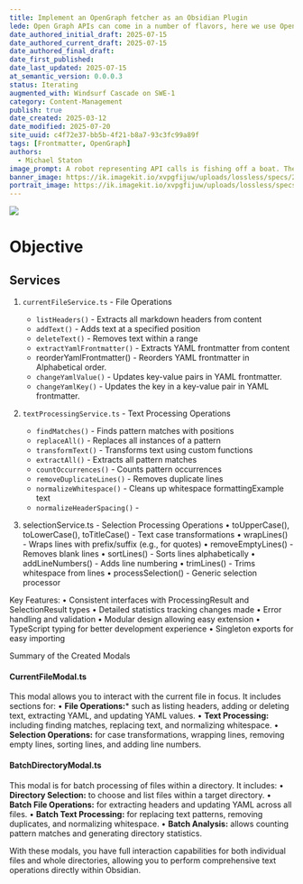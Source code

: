 ```yaml
---
title: Implement an OpenGraph fetcher as an Obsidian Plugin
lede: Open Graph APIs can come in a number of flavors, here we use OpenGraph.io to return the objects.
date_authored_initial_draft: 2025-07-15
date_authored_current_draft: 2025-07-15
date_authored_final_draft: 
date_first_published: 
date_last_updated: 2025-07-15
at_semantic_version: 0.0.0.3
status: Iterating
augmented_with: Windsurf Cascade on SWE-1
category: Content-Management
publish: true
date_created: 2025-03-12
date_modified: 2025-07-20
site_uuid: c4f72e37-bb5b-4f21-b8a7-93c3fc99a89f
tags: [Frontmatter, OpenGraph]
authors:
  - Michael Staton
image_prompt: A robot representing API calls is fishing off a boat. There are several fishing poles that have been cast onto a large representation of a web browser.  The web browser has a web page loaded with headers and images. The fishing lines are hooked into images and text and are pulling copies of them off the web browser page and towards the boat.
banner_image: https://ik.imagekit.io/xvpgfijuw/uploads/lossless/specs/2025-05-05_banner_image_Build-Script-Spec_39259b0d-6bed-4157-baf7-53c35deebb35_rr5hYOulP.webp
portrait_image: https://ik.imagekit.io/xvpgfijuw/uploads/lossless/specs/2025-05-05_portrait_image_Build-Script-Spec_21af46f2-dd20-45e5-86da-c0815542f01e_e1OL2d6mN.webp
---
```


![](https://i.imgur.com/sO13jFC.png)

# Objective


## Services

1. `currentFileService.ts` - File Operations
	- `listHeaders()` - Extracts all markdown headers from content
	- `addText()` - Adds text at a specified position
	- `deleteText()` - Removes text within a range
	- `extractYamlFrontmatter()` - Extracts YAML frontmatter from content 
	- reorderYamlFrontmatter() - Reorders YAML frontmatter in Alphabetical order.
	- `changeYamlValue()` - Updates key-value pairs in YAML frontmatter.
	- `changeYamlKey()` - Updates the key in a key-value pair in YAML frontmatter.

2. `textProcessingService.ts` - Text Processing Operations
	- `findMatches()` - Finds pattern matches with positions
	- `replaceAll()` - Replaces all instances of a pattern
	- `transformText()` - Transforms text using custom functions
	- `extractAll()` - Extracts all pattern matches
	- `countOccurrences()` - Counts pattern occurrences
	- `removeDuplicateLines()` - Removes duplicate lines
	- `normalizeWhitespace()` - Cleans up whitespace formattingExample text
	- `normalizeHeaderSpacing()` - 

3. selectionService.ts - Selection Processing Operations
•  toUpperCase(), toLowerCase(), toTitleCase() - Text case transformations
•  wrapLines() - Wraps lines with prefix/suffix (e.g., for quotes)
•  removeEmptyLines() - Removes blank lines
•  sortLines() - Sorts lines alphabetically
•  addLineNumbers() - Adds line numbering
•  trimLines() - Trims whitespace from lines
•  processSelection() - Generic selection processor

Key Features:
•  Consistent interfaces with ProcessingResult and SelectionResult types
•  Detailed statistics tracking changes made
•  Error handling and validation
•  Modular design allowing easy extension
•  TypeScript typing for better development experience
•  Singleton exports for easy importing

Summary of the Created Modals

#### CurrentFileModal.ts
This modal allows you to interact with the current file in focus. It includes sections for:
•  **File Operations:*** such as listing headers, adding or deleting text, extracting YAML, and updating YAML values.
•  **Text Processing:** including finding matches, replacing text, and normalizing whitespace.
•  **Selection Operations:** for case transformations, wrapping lines, removing empty lines, sorting lines, and adding line numbers.

#### BatchDirectoryModal.ts
This modal is for batch processing of files within a directory. It includes:
•  **Directory Selection:** to choose and list files within a target directory.
•  **Batch File Operations:** for extracting headers and updating YAML across all files.
•  **Batch Text Processing:** for replacing text patterns, removing duplicates, and normalizing whitespace.
•  **Batch Analysis:** allows counting pattern matches and generating directory statistics.

With these modals, you have full interaction capabilities for both individual files and whole directories, allowing you to perform comprehensive text operations directly within Obsidian.